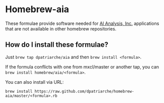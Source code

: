 Homebrew-aia
============

These formulae provide software needed for [AI Analysis, Inc.](http://www.aianalysis.com) applications that are not available in other homebrew repositories.

How do I install these formulae?
--------------------------------
Just `brew tap dpatriarche/aia` and then `brew install <formula>`.

If the formula conflicts with one from mxcl/master or another tap, you can `brew install homebrew/aia/<formula>`.

You can also install via URL:

    brew install https://raw.github.com/dpatriarche/homebrew-aia/master/<formula>.rb
